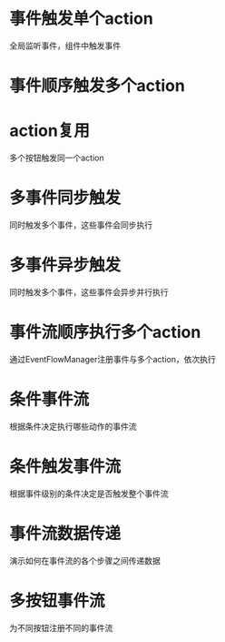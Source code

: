 # 事件触发单个action
全局监听事件，组件中触发事件

<code src="./demos/events/basic.tsx"></code>

# 事件顺序触发多个action

<code src="./demos/events/basic-form.tsx"></code>

# action复用
多个按钮触发同一个action

<code src="./demos/events/action-reuse.tsx"></code>

# 多事件同步触发
同时触发多个事件，这些事件会同步执行

<code src="./demos/events/multi-sync-events.tsx"></code>

# 多事件异步触发
同时触发多个事件，这些事件会异步并行执行

<code src="./demos/events/multiple-async-events.tsx"></code>

# 事件流顺序执行多个action
通过EventFlowManager注册事件与多个action，依次执行

<code src="./demos/events/basic-eventflow.tsx"></code>

# 条件事件流
根据条件决定执行哪些动作的事件流

<code src="./demos/events/conditional-eventflow.tsx"></code>

# 条件触发事件流
根据事件级别的条件决定是否触发整个事件流

<code src="./demos/events/conditional-flow-trigger.tsx"></code>

# 事件流数据传递
演示如何在事件流的各个步骤之间传递数据

<code src="./demos/events/data-passing-eventflow.tsx"></code>

# 多按钮事件流
为不同按钮注册不同的事件流

<code src="./demos/events/multi-button-eventflow.tsx"></code>
